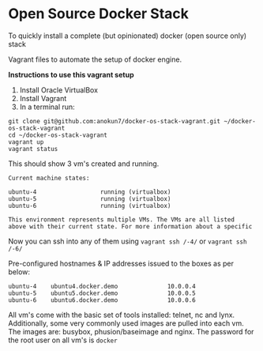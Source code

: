 # Open Source Docker Stack

To quickly install a complete (but opinionated) docker (open source only) stack

Vagrant files to automate the setup of docker engine.

**Instructions to use this vagrant setup**

1. Install Oracle VirtualBox
2. Install Vagrant
3. In a terminal run: 
  ```
  git clone git@github.com:anokun7/docker-os-stack-vagrant.git ~/docker-os-stack-vagrant
  cd ~/docker-os-stack-vagrant
  vagrant up   
  vagrant status
  ```
  This should show 3 vm's created and running.
  ```
  Current machine states:
  
  ubuntu-4                  running (virtualbox)
  ubuntu-5                  running (virtualbox)
  ubuntu-6                  running (virtualbox)
  
  This environment represents multiple VMs. The VMs are all listed
  above with their current state. For more information about a specific
  ```
  Now you can ssh into any of them using `vagrant ssh /-4/` or `vagrant ssh /-6/`

  Pre-configured hostnames & IP addresses issued to the boxes as per below:
  ```
  ubuntu-4    ubuntu4.docker.demo              10.0.0.4
  ubuntu-5    ubuntu5.docker.demo              10.0.0.5
  ubuntu-6    ubuntu6.docker.demo              10.0.0.6
  ```
  All vm's come with the basic set of tools installed: telnet, nc and lynx.
  Additionally, some very commonly used images are pulled into each vm. The images are: busybox, phusion/baseimage and nginx.
  The password for the root user on all vm's is `docker`
